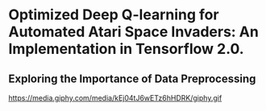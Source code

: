 # Optimized Deep Q-learning for Automated Atari Space Invaders: An Implementation in Tensorflow 2.0.
## Exploring the Importance of Data Preprocessing



https://media.giphy.com/media/kEj04tJ6wETz6hHDRK/giphy.gif
